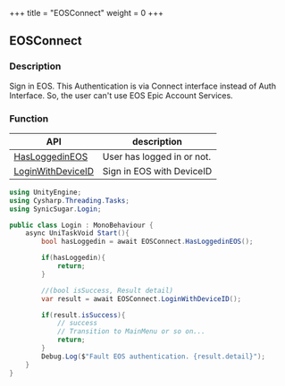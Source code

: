 +++
title = "EOSConnect"
weight = 0
+++
## EOSConnect

### Description
Sign in EOS. This Authentication is via Connect interface instead of Auth Interface. So, the user can't use EOS Epic Account Services.

### Function 
| API | description |
| --- | --- |
| [HasLoggedinEOS](../EOSConnect/hasloggedineos) | User has logged in or not. |
| [LoginWithDeviceID](../EOSConnect/loginwithdeviceid) | Sign in EOS with DeviceID |


```cs
using UnityEngine;
using Cysharp.Threading.Tasks;
using SynicSugar.Login;

public class Login : MonoBehaviour {     
    async UniTaskVoid Start(){
        bool hasLoggedin = await EOSConnect.HasLoggedinEOS();

        if(hasLoggedin){
            return;
        }

        //(bool isSuccess, Result detail)
        var result = await EOSConnect.LoginWithDeviceID();

        if(result.isSuccess){
            // success
            // Transition to MainMenu or so on...
            return;
        }
        Debug.Log($"Fault EOS authentication. {result.detail}");
    }
}
```